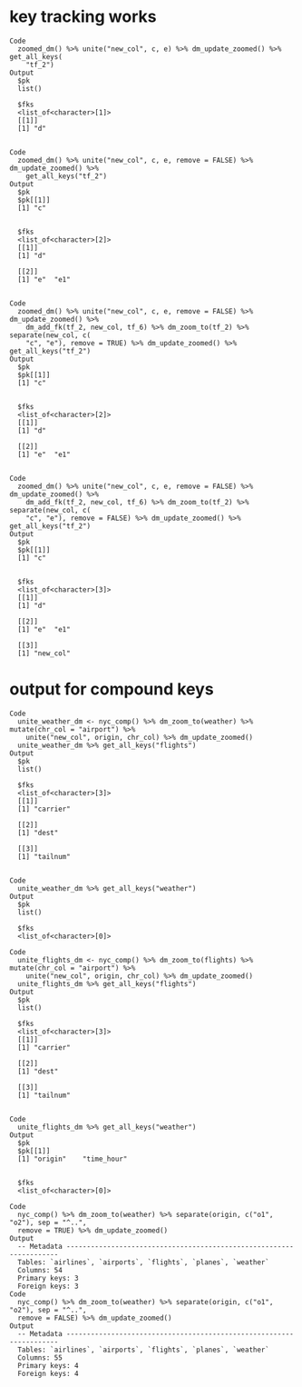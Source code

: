 # key tracking works

    Code
      zoomed_dm() %>% unite("new_col", c, e) %>% dm_update_zoomed() %>% get_all_keys(
        "tf_2")
    Output
      $pk
      list()
      
      $fks
      <list_of<character>[1]>
      [[1]]
      [1] "d"
      
      
    Code
      zoomed_dm() %>% unite("new_col", c, e, remove = FALSE) %>% dm_update_zoomed() %>%
        get_all_keys("tf_2")
    Output
      $pk
      $pk[[1]]
      [1] "c"
      
      
      $fks
      <list_of<character>[2]>
      [[1]]
      [1] "d"
      
      [[2]]
      [1] "e"  "e1"
      
      
    Code
      zoomed_dm() %>% unite("new_col", c, e, remove = FALSE) %>% dm_update_zoomed() %>%
        dm_add_fk(tf_2, new_col, tf_6) %>% dm_zoom_to(tf_2) %>% separate(new_col, c(
        "c", "e"), remove = TRUE) %>% dm_update_zoomed() %>% get_all_keys("tf_2")
    Output
      $pk
      $pk[[1]]
      [1] "c"
      
      
      $fks
      <list_of<character>[2]>
      [[1]]
      [1] "d"
      
      [[2]]
      [1] "e"  "e1"
      
      
    Code
      zoomed_dm() %>% unite("new_col", c, e, remove = FALSE) %>% dm_update_zoomed() %>%
        dm_add_fk(tf_2, new_col, tf_6) %>% dm_zoom_to(tf_2) %>% separate(new_col, c(
        "c", "e"), remove = FALSE) %>% dm_update_zoomed() %>% get_all_keys("tf_2")
    Output
      $pk
      $pk[[1]]
      [1] "c"
      
      
      $fks
      <list_of<character>[3]>
      [[1]]
      [1] "d"
      
      [[2]]
      [1] "e"  "e1"
      
      [[3]]
      [1] "new_col"
      
      

# output for compound keys

    Code
      unite_weather_dm <- nyc_comp() %>% dm_zoom_to(weather) %>% mutate(chr_col = "airport") %>%
        unite("new_col", origin, chr_col) %>% dm_update_zoomed()
      unite_weather_dm %>% get_all_keys("flights")
    Output
      $pk
      list()
      
      $fks
      <list_of<character>[3]>
      [[1]]
      [1] "carrier"
      
      [[2]]
      [1] "dest"
      
      [[3]]
      [1] "tailnum"
      
      
    Code
      unite_weather_dm %>% get_all_keys("weather")
    Output
      $pk
      list()
      
      $fks
      <list_of<character>[0]>
      
    Code
      unite_flights_dm <- nyc_comp() %>% dm_zoom_to(flights) %>% mutate(chr_col = "airport") %>%
        unite("new_col", origin, chr_col) %>% dm_update_zoomed()
      unite_flights_dm %>% get_all_keys("flights")
    Output
      $pk
      list()
      
      $fks
      <list_of<character>[3]>
      [[1]]
      [1] "carrier"
      
      [[2]]
      [1] "dest"
      
      [[3]]
      [1] "tailnum"
      
      
    Code
      unite_flights_dm %>% get_all_keys("weather")
    Output
      $pk
      $pk[[1]]
      [1] "origin"    "time_hour"
      
      
      $fks
      <list_of<character>[0]>
      
    Code
      nyc_comp() %>% dm_zoom_to(weather) %>% separate(origin, c("o1", "o2"), sep = "^..",
      remove = TRUE) %>% dm_update_zoomed()
    Output
      -- Metadata --------------------------------------------------------------------
      Tables: `airlines`, `airports`, `flights`, `planes`, `weather`
      Columns: 54
      Primary keys: 3
      Foreign keys: 3
    Code
      nyc_comp() %>% dm_zoom_to(weather) %>% separate(origin, c("o1", "o2"), sep = "^..",
      remove = FALSE) %>% dm_update_zoomed()
    Output
      -- Metadata --------------------------------------------------------------------
      Tables: `airlines`, `airports`, `flights`, `planes`, `weather`
      Columns: 55
      Primary keys: 4
      Foreign keys: 4

